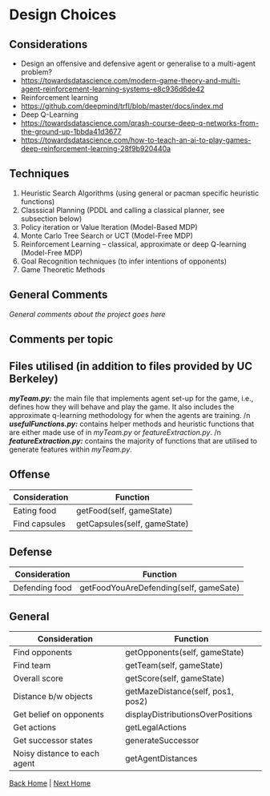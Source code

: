 # Design Choices

## Considerations

- Design an offensive and defensive agent or generalise to a multi-agent problem?
- https://towardsdatascience.com/modern-game-theory-and-multi-agent-reinforcement-learning-systems-e8c936d6de42
- Reinforcement learning
- https://github.com/deepmind/trfl/blob/master/docs/index.md 
- Deep Q-Learning
- https://towardsdatascience.com/qrash-course-deep-q-networks-from-the-ground-up-1bbda41d3677
- https://towardsdatascience.com/how-to-teach-an-ai-to-play-games-deep-reinforcement-learning-28f9b920440a

## Techniques

1. Heuristic Search Algorithms (using general or pacman specific heuristic functions) 
2. Classsical Planning (PDDL and calling a classical planner, see subsection below) 
3. Policy iteration or Value Iteration (Model-Based MDP)
4. Monte Carlo Tree Search or UCT (Model-Free MDP)
5. Reinforcement Learning – classical, approximate or deep Q-learning (Model-Free MDP) 
6. Goal Recognition techniques (to infer intentions of opponents)
7. Game Theoretic Methods

## General Comments

_General comments about the project goes here_

## Comments per topic

## Files utilised (in addition to files provided by UC Berkeley)

***myTeam.py:*** the main file that implements agent set-up for the game, i.e., defines how they will behave and play the game. It also includes the approximate q-learning methodology for when the agents are training. /n
***usefulFunctions.py:*** contains helper methods and heuristic functions that are either made use of in *myTeam.py* or *featureExtraction.py*. /n
***featureExtraction.py:*** contains the majority of functions that are utilised to generate features within *myTeam.py*.


## Offense

| Consideration | Function                   |
| ------------- | -------------------------- |
| Eating food   | getFood(self, gameState)   |  
| Find capsules | getCapsules(self, gameState)|

## Defense

| Consideration | Function                                  |
| ------------- | ----------------------------------------- |
| Defending food| getFoodYouAreDefending(self, gameSate)    |

## General

| Consideration | Function                                  |
| ------------- | ----------------------------------------- |
| Find opponents| getOpponents(self, gameState)             |
| Find team     | getTeam(self, gameState)                  |
| Overall score | getScore(self, gameState)                 |
| Distance b/w objects | getMazeDistance(self, pos1, pos2)  |
| Get belief on opponents | displayDistributionsOverPositions |
| Get actions | getLegalActions |
| Get successor states | generateSuccessor |
| Noisy distance to each agent | getAgentDistances |

[Back Home](/home) | [Next Home](/2_1_approach)